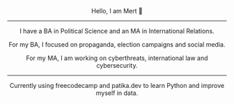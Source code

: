 
<div align="center">
   Hello, I am Mert 👋
</div>

---
<div align="center">

I have a BA in Political Science and an MA in International Relations. 
 
For my BA, I focused on propaganda, election campaigns and social media.

For my MA, I am working on cyberthreats, international law and cybersecurity.
</div>


---

<div align="center">

Currently using freecodecamp and patika.dev to learn Python and improve myself in data.

</div>

